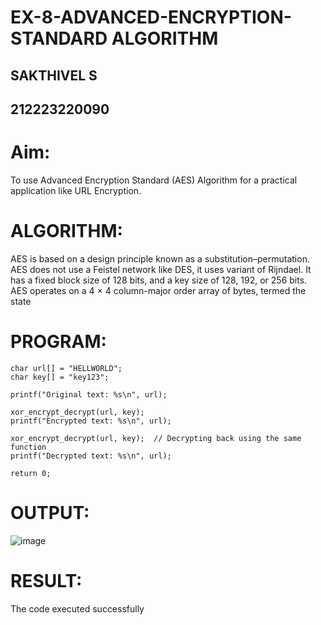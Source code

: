 # EX-8-ADVANCED-ENCRYPTION-STANDARD ALGORITHM
## SAKTHIVEL S
## 212223220090
# Aim:
To use Advanced Encryption Standard (AES) Algorithm for a practical application like URL Encryption.

# ALGORITHM:
AES is based on a design principle known as a substitution–permutation.
AES does not use a Feistel network like DES, it uses variant of Rijndael.
It has a fixed block size of 128 bits, and a key size of 128, 192, or 256 bits.
AES operates on a 4 × 4 column-major order array of bytes, termed the state
# PROGRAM:

~~~
char url[] = "HELLWORLD";
char key[] = "key123";

printf("Original text: %s\n", url);

xor_encrypt_decrypt(url, key);
printf("Encrypted text: %s\n", url);

xor_encrypt_decrypt(url, key);  // Decrypting back using the same function
printf("Decrypted text: %s\n", url);

return 0;
~~~

# OUTPUT:

![image](https://github.com/user-attachments/assets/34cb8f33-4d8f-461f-bb9a-4a011204957a)

# RESULT:

The code executed successfully


